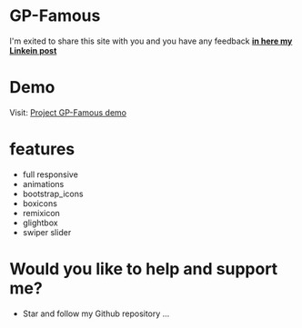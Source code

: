 # GP-Famous

 I'm exited to share this site with you and you have any feedback [**in here my Linkein post**](https://www.linkedin.com/in/marouf-ebrahimi-7b6312237)

 # Demo
 Visit: [Project GP-Famous demo](https://maroufebrahimi.github.io/GP-famous/)
 

# features
* full responsive
* animations
* bootstrap_icons
* boxicons
* remixicon
* glightbox
* swiper slider


# Would you like to help and support me?
* Star and follow my Github repository
...
